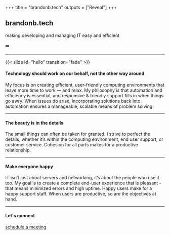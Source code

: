 +++
title = "brandonb.tech"
outputs = ["Reveal"]
+++

## brandonb.tech

making developing and managing IT easy and efficient

➡️

---

{{< slide id="hello" transition="fade" >}}

#### Technology should work on our behalf, not the other way around

My focus is on creating efficient, user-friendly computing environments that leave more time to work — and relax.  My philosophy is that automation and efficiency is essential, and responsive & friendly support fills in when things go awry.  When issues do arise, incorporating solutions back into automation ensures a manageable, scalable means of problem solving.

---

#### The beauty is in the details

The small things can often be taken for granted.  I strive to perfect the details, whether it’s within the computing environment, end user support, or customer service.  Cohesion for all parts makes for a productive relationship.

---

#### Make everyone happy

IT isn’t just about servers and networking, it’s about the people who use it too.  My goal is to create a complete end-user experience that is pleasant - that means minimized errors and high uptime.  Happy users make for a happy support staff.  When users are productive, so are the objectives at hand.

---

#### Let's connect

[schedule a meeting](https://cal.com/brandonb.tech)
